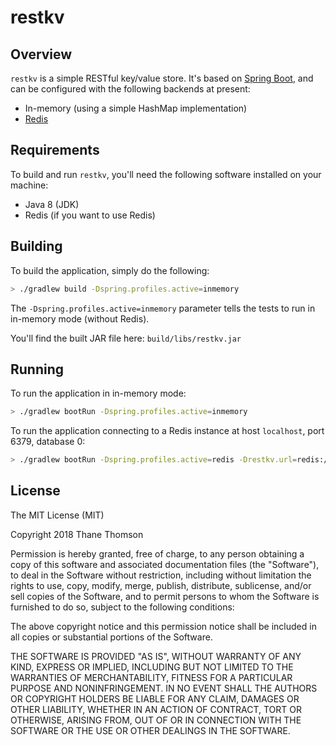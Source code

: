 # restkv

## Overview
`restkv` is a simple RESTful key/value store. It's based on [Spring
Boot](http://projects.spring.io/spring-boot/), and can be configured with the
following backends at present:

* In-memory (using a simple HashMap implementation)
* [Redis](https://redis.io/)

## Requirements
To build and run `restkv`, you'll need the following software
installed on your machine:

* Java 8 (JDK)
* Redis (if you want to use Redis)

## Building
To build the application, simply do the following:

```bash
> ./gradlew build -Dspring.profiles.active=inmemory
```

The `-Dspring.profiles.active=inmemory` parameter tells the tests
to run in in-memory mode (without Redis).

You'll find the built JAR file here: `build/libs/restkv.jar`

## Running
To run the application in in-memory mode:

```bash
> ./gradlew bootRun -Dspring.profiles.active=inmemory
```

To run the application connecting to a Redis instance at host `localhost`,
port 6379, database 0:

```bash
> ./gradlew bootRun -Dspring.profiles.active=redis -Drestkv.url=redis://localhost:6379/0
```

## License
The MIT License (MIT)

Copyright 2018 Thane Thomson

Permission is hereby granted, free of charge, to any person obtaining a
copy of this software and associated documentation files (the
"Software"), to deal in the Software without restriction, including
without limitation the rights to use, copy, modify, merge, publish,
distribute, sublicense, and/or sell copies of the Software, and to
permit persons to whom the Software is furnished to do so, subject to
the following conditions:

The above copyright notice and this permission notice shall be included
in all copies or substantial portions of the Software.

THE SOFTWARE IS PROVIDED "AS IS", WITHOUT WARRANTY OF ANY KIND, EXPRESS
OR IMPLIED, INCLUDING BUT NOT LIMITED TO THE WARRANTIES OF
MERCHANTABILITY, FITNESS FOR A PARTICULAR PURPOSE AND NONINFRINGEMENT.
IN NO EVENT SHALL THE AUTHORS OR COPYRIGHT HOLDERS BE LIABLE FOR ANY
CLAIM, DAMAGES OR OTHER LIABILITY, WHETHER IN AN ACTION OF CONTRACT,
TORT OR OTHERWISE, ARISING FROM, OUT OF OR IN CONNECTION WITH THE
SOFTWARE OR THE USE OR OTHER DEALINGS IN THE SOFTWARE.

